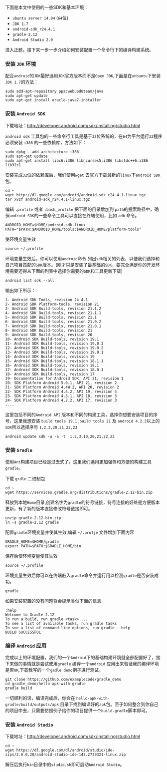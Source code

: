 <!--title:Ubuntu下全命令行搭建Android开发环境-->
<!--category:技术学习-->
<!--tags:ubuntu, android, shell-->
<!--author:Neal-->
<!--date:2016-04-16-->

下面是本文中使用的一些SDK和基本环境：

* `ubuntu server 14.04` (`64`位)
* `JDK 1.7`
* `android-sdk_r24.4.1`
* `gradle-2.12`
* `Android Studio 2.0`

进入正题，接下来一步一步介绍如何安装配置一个命令行下的编译构建系统。

### 安装 `JDK` 环境
配合`android`的`JDK`最好选用`JDK`官方版本而不是`Open JDK`,下面是在`unbuntu`下安装`JDK 1.7`的方法：

    sudo add-apt-repository ppa:webupd8team/java
    sudo apt-get update
    sudo apt-get install oracle-java7-installer

### 安装 `Android SDK`
下载地址：<http://developer.android.com/sdk/installing/studio.html>

`android sdk` 工具包的一些命令行工具是基于`32`位系统的，在`64`为平台运行`32`程序必须安装 `i386` 的一些依赖库，方法如下：

    sudo dpkg --add-architecture i386
    sudo apt-get update
    sudo apt-get install libc6:i386 libncurses5:i386 libstdc++6:i386 lib32z1

安装完成`32`位的依赖库后，我们使用`wget` 去官方下载最新的`linux`下`android SDK`包。

    cd ~
    wget http://dl.google.com/android/android-sdk_r24.4.1-linux.tgz
    tar xvzf android-sdk_r24.4.1-linux.tgz

编辑 `.profile` 或者 `.bash_profile` 把下面的目录增加到 `path`的搜索路径中，确保`android SDK`的一些命令工具可以直接在终端使用，比如 `adb` 命令。

    ANDROID_HOME=$HOME/android-sdk-linux
    PATH="$PATH:$ANDROID_HOME/tools:$ANDROID_HOME/platform-tools"

使环境变量生效

    source ~/.profile

环境变量生效后，你可以使用`android`命令 列出`sdk`相关的列表，以便我们选择和自己项目匹配的`SDK`版本。(刚才只是安装了最基础的`SDK`，要完全满足你的开发环境需要还得从下面的列表中选择你需要的`SDK`和工具更新下载)

    android list sdk --all

输出如下所示：

    1- Android SDK Tools, revision 24.4.1
    2- Android SDK Platform-tools, revision 21
    3- Android SDK Build-tools, revision 21.1.2
    4- Android SDK Build-tools, revision 21.1.1
    5- Android SDK Build-tools, revision 21.1
    6- Android SDK Build-tools, revision 21.0.2
    7- Android SDK Build-tools, revision 21.0.1
    8- Android SDK Build-tools, revision 21
    9- Android SDK Build-tools, revision 20
    10- Android SDK Build-tools, revision 19.1
    11- Android SDK Build-tools, revision 19.0.3
    12- Android SDK Build-tools, revision 19.0.2
    13- Android SDK Build-tools, revision 19.0.1
    14- Android SDK Build-tools, revision 19
    15- Android SDK Build-tools, revision 18.1.1
    16- Android SDK Build-tools, revision 18.1
    17- Android SDK Build-tools, revision 18.0.1
    18- Android SDK Build-tools, revision 17
    19- Documentation for Android SDK, API 21, revision 1
    20- SDK Platform Android 5.0.1, API 21, revision 2
    21- SDK Platform Android 4.4W.2, API 20, revision 2
    22- SDK Platform Android 4.4.2, API 19, revision 4
    23- SDK Platform Android 4.3.1, API 18, revision 3
    24- SDK Platform Android 4.2.2, API 17, revision 3
    ....

这里包括不同的`Android API` 版本和不同的构建工具，选择你想要安装项目的序号，这里我想安装 `build tools 19.1` ,`build tools 21` 及 `android 4.2.2`以上的`SDK`所以选择序号 `1,2,3,20,21,22,23`

    android update sdk -u -a -t  1,2,3,10,20,21,22,23

### 安装 `Gradle`
使用`Ant`构建项目已经是过去式了，这里我们选用更加强悍和方便的构建工具`gradle`。

下载 `grdle` 二进制包

    cd ~
    wget https://services.gradle.org/distributions/gradle-2.12-bin.zip

释放到本地`Home`目录,创建名字为`gradle`的符号链接，符号连接的好处是方便版本更新，有了新的版本直接修改符号链接即可。

    unzip gradle-2.12-bin.zip 
    ln -s gradle-2.12 gradle

配置`gradle`环境变量并使其生效,编辑 `~/.profje` 文件增加下面内容

    GRADLE_HOME=$HOME/gradle
    export PATH=$PATH:$GRADLE_HOME/bin

保存后使环境变量使其生效

    source ~/.profile

环境变量生效后你可以在终端敲入`gradle`命令并运行用以检测`gradle`是否安装成功。

    gradle

如果安装配置的没有问题将会提示类似下面的信息

    :help
    Welcome to Gradle 2.12
    To run a build, run gradle <task> ...
    To see a list of available tasks, run gradle tasks
    To see a list of command-line options, run gradle --help
    BUILD SUCCESSFUL

### 编译 `Android` 应用
完成以上的环境配置，我们的一个`Android`下的基础构建环境就全部配置好了，接下来做的事情就是尝试使用`gradle` 编译一个`android` 应用出来验证我的编译环境是否`OK`,下载我写的一个`gadle demo`例子进行测试。

    git clone https://github.com/examplecode/gradle_demo
    cd gradle_demo/hello-apk-with-gradle
    gradle build

一切顺利的话，编译完成后，你会在 `hello-apk-with-gradle/build/outputs/apk` 目录下找到编译好的`apk`包。至于如何整合到你自己的项目中去，只需要仿照例子给你的项目提供一个`build.gradle`脚本即可。

### 安装 `Android Studio`
下载地址：<http://developer.android.com/sdk/installing/studio.html>

    cd ~
    wget https://dl.google.com/dl/android/studio/ide-zips/2.0.0.20/android-studio-ide-143.2739321-linux.zip

解压后执行`bin`目录中的`studio.sh`即可启动`Android Studio`。
